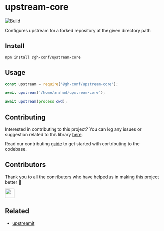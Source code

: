 # upstream-core

[![Build](https://img.shields.io/travis/com/gh-conf/upstream-core.svg)](https://travis-ci.com/gh-conf/upstream-core/)

Configures upstream for a forked repository at the given directory path

## Install

```
npm install @gh-conf/upstream-core
```

## Usage

```js
const upstream = require('@gh-conf/upstream-core');

await upstream('/home/arshad/upstream-core');

await upstream(process.cwd);
```

## Contributing

Interested in contributing to this project?
You can log any issues or suggestion related to this library [here](https://github.com/gh-conf/upstream-core/issues/new).

Read our contributing [guide](CONTRIBUTING.md) to get started with contributing to the codebase.

## Contributors

Thank you to all the contributors who have helped us in making this project better 🙌

<a href="https://github.com/arshadkazmi42"><img src="https://github.com/arshadkazmi42.png" width="30" /></a>

## Related

- [upstreamit](https://github.com/gh-conf/upstreamit)
